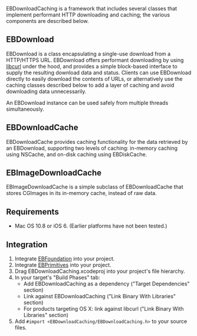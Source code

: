 EBDownloadCaching is a framework that includes several classes that implement performant HTTP downloading and caching; the various components are described below.

## EBDownload

EBDownload is a class encapsulating a single-use download from a HTTP/HTTPS URL. EBDownload offers performant downloading by using [libcurl](http://curl.haxx.se) under the hood, and provides a simple block-based interface to supply the resulting download data and status. Clients can use EBDownload directly to easily download the contents of URLs, or alternatively use the caching classes described below to add a layer of caching and avoid downloading data unnecessarily.

An EBDownload instance can be used safely from multiple threads simultaneously.

## EBDownloadCache

EBDownloadCache provides caching functionality for the data retrieved by an EBDownload, supporting two levels of caching: in-memory caching using NSCache, and on-disk caching using EBDiskCache.

## EBImageDownloadCache

EBImageDownloadCache is a simple subclass of EBDownloadCache that stores CGImages in its in-memory cache, instead of raw data.

## Requirements

- Mac OS 10.8 or iOS 6. (Earlier platforms have not been tested.)

## Integration

1. Integrate [EBFoundation](https://github.com/davekeck/EBFoundation) into your project.
2. Integrate [EBPrimitives](https://github.com/davekeck/EBPrimitives) into your project.
3. Drag EBDownloadCaching.xcodeproj into your project's file hierarchy.
4. In your target's "Build Phases" tab:
    * Add EBDownloadCaching as a dependency ("Target Dependencies" section)
    * Link against EBDownloadCaching ("Link Binary With Libraries" section)
    * For products targeting OS X: link against libcurl ("Link Binary With Libraries" section)
5. Add `#import <EBDownloadCaching/EBDownloadCaching.h>` to your source files.